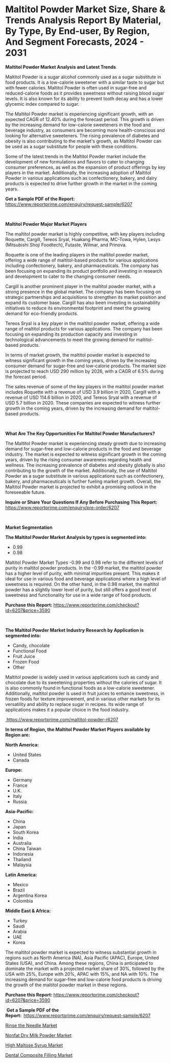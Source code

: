 <p><h1>Maltitol Powder Market Size, Share & Trends Analysis Report By Material, By Type, By End-user, By Region, And Segment Forecasts, 2024 - 2031</h1></p><p><strong>Maltitol Powder Market Analysis and Latest Trends</strong></p>
<p><p>Maltitol Powder is a sugar alcohol commonly used as a sugar substitute in food products. It is a low-calorie sweetener with a similar taste to sugar but with fewer calories. Maltitol Powder is often used in sugar-free and reduced-calorie foods as it provides sweetness without raising blood sugar levels. It is also known for its ability to prevent tooth decay and has a lower glycemic index compared to sugar.</p><p>The Maltitol Powder market is experiencing significant growth, with an expected CAGR of 12.40% during the forecast period. This growth is driven by the increasing demand for low-calorie sweeteners in the food and beverage industry, as consumers are becoming more health-conscious and looking for alternative sweeteners. The rising prevalence of diabetes and obesity is also contributing to the market's growth, as Maltitol Powder can be used as a sugar substitute for people with these conditions.</p><p>Some of the latest trends in the Maltitol Powder market include the development of new formulations and flavors to cater to changing consumer preferences, as well as the expansion of product offerings by key players in the market. Additionally, the increasing adoption of Maltitol Powder in various applications such as confectionery, bakery, and dairy products is expected to drive further growth in the market in the coming years.</p></p>
<p><strong>Get a Sample PDF of the Report:&nbsp;</strong> <a href="https://www.reportprime.com/enquiry/request-sample/6207">https://www.reportprime.com/enquiry/request-sample/6207</a></p>
<p>&nbsp;</p>
<p><strong>Maltitol Powder Major Market Players</strong></p>
<p><p>The maltitol powder market is highly competitive, with key players including Roquette, Cargill, Tereos Sryal, Huakang Pharma, MC-Towa, Hylen, Lesys (Mitsubishi Shoji Foodtech), Futaste, Wilmar, and Prinova. </p><p>Roquette is one of the leading players in the maltitol powder market, offering a wide range of maltitol-based products for various applications including confectionery, bakery, and pharmaceuticals. The company has been focusing on expanding its product portfolio and investing in research and development to cater to the changing consumer needs.</p><p>Cargill is another prominent player in the maltitol powder market, with a strong presence in the global market. The company has been focusing on strategic partnerships and acquisitions to strengthen its market position and expand its customer base. Cargill has also been investing in sustainability initiatives to reduce its environmental footprint and meet the growing demand for eco-friendly products.</p><p>Tereos Sryal is a key player in the maltitol powder market, offering a wide range of maltitol products for various applications. The company has been focusing on expanding its production capacity and investing in technological advancements to meet the growing demand for maltitol-based products.</p><p>In terms of market growth, the maltitol powder market is expected to witness significant growth in the coming years, driven by the increasing consumer demand for sugar-free and low-calorie products. The market size is projected to reach USD 290 million by 2026, with a CAGR of 6.5% during the forecast period.</p><p>The sales revenue of some of the key players in the maltitol powder market includes Roquette with a revenue of USD 3.9 billion in 2020, Cargill with a revenue of USD 114.6 billion in 2020, and Tereos Sryal with a revenue of USD 5.7 billion in 2020. These companies are expected to witness further growth in the coming years, driven by the increasing demand for maltitol-based products.</p></p>
<p>&nbsp;</p>
<p><strong>What Are The Key Opportunities For Maltitol Powder Manufacturers?</strong></p>
<p><p>The Maltitol Powder market is experiencing steady growth due to increasing demand for sugar-free and low-calorie products in the food and beverage industry. The market is expected to witness significant growth in the coming years, driven by the rising consumer awareness regarding health and wellness. The increasing prevalence of diabetes and obesity globally is also contributing to the growth of the market. Additionally, the use of Maltitol Powder as a sugar substitute in various applications such as confectionery, bakery, and pharmaceuticals is further fueling market growth. Overall, the Maltitol Powder market is projected to exhibit a promising outlook in the foreseeable future.</p></p>
<p><strong>Inquire or Share Your Questions If Any Before Purchasing This Report:</strong> <a href="https://www.reportprime.com/enquiry/pre-order/6207">https://www.reportprime.com/enquiry/pre-order/6207</a></p>
<p>&nbsp;</p>
<p><strong>Market Segmentation</strong></p>
<p><strong>The Maltitol Powder Market Analysis by types is segmented into:</strong></p>
<p><ul><li>0.99</li><li>0.98</li></ul></p>
<p><p>Maltitol Powder Market Types -0.99 and 0.98 refer to the different levels of purity in maltitol powder products. In the -0.99 market, the maltitol powder has a higher level of purity, with minimal impurities present. This makes it ideal for use in various food and beverage applications where a high level of sweetness is required. On the other hand, in the 0.98 market, the maltitol powder has a slightly lower level of purity, but still offers a good level of sweetness and functionality for use in a wide range of food products.</p></p>
<p><strong>Purchase this Report:&nbsp;</strong><a href="https://www.reportprime.com/checkout?id=6207&price=3590">https://www.reportprime.com/checkout?id=6207&price=3590</a></p>
<p>&nbsp;</p>
<p><strong>The Maltitol Powder Market Industry Research by Application is segmented into:</strong></p>
<p><ul><li>Candy, chocolate</li><li>Functional Food</li><li>Fruit Juice</li><li>Frozen Food</li><li>Other</li></ul></p>
<p><p>Maltitol powder is widely used in various applications such as candy and chocolate due to its sweetening properties without the calories of sugar. It is also commonly found in functional foods as a low-calorie sweetener. Additionally, maltitol powder is used in fruit juices to enhance sweetness, in frozen foods for texture improvement, and in various other markets for its versatility and ability to replace sugar in recipes. Its wide range of applications makes it a popular choice in the food industry.</p></p>
<p><a href="https://www.reportprime.com/maltitol-powder-r6207">&nbsp;https://www.reportprime.com/maltitol-powder-r6207</a></p>
<p><strong>In terms of Region, the Maltitol Powder Market Players available by Region are:</strong></p>
<p>
    <p> <strong> North America: </strong>
        <ul>
            <li>United States</li>
            <li>Canada</li>
        </ul>
        </p> 
    <p> <strong> Europe: </strong>
        <ul>
            <li>Germany</li>
            <li>France</li>
            <li>U.K.</li>
            <li>Italy</li>
            <li>Russia</li>
        </ul>
        </p> 
    <p> <strong> Asia-Pacific: </strong>
        <ul>
            <li>China</li>
            <li>Japan</li>
            <li>South Korea</li>
            <li>India</li>
            <li>Australia</li>
            <li>China Taiwan</li>
            <li>Indonesia</li>
            <li>Thailand</li>
            <li>Malaysia</li>
        </ul>
        </p> 
    <p> <strong> Latin America: </strong>
        <ul>
            <li>Mexico</li>
            <li>Brazil</li>
            <li>Argentina Korea</li>
            <li>Colombia</li>
        </ul>
        </p> 
    <p> <strong> Middle East & Africa: </strong>
        <ul>
            <li>Turkey</li>
            <li>Saudi</li>
            <li>Arabia</li>
            <li>UAE</li>
            <li>Korea</li>
        </ul>
    </p>
    </p>
<p><p>The maltitol powder market is expected to witness substantial growth in regions such as North America (NA), Asia Pacific (APAC), Europe, United States (USA), and China. Among these regions, China is anticipated to dominate the market with a projected market share of 30%, followed by the USA with 25%, Europe with 20%, APAC with 15%, and NA with 10%. The increasing demand for sugar-free and low-calorie food products is driving the growth of the maltitol powder market in these regions.</p></p>
<p><strong>Purchase this Report: </strong><a href="https://www.reportprime.com/checkout?id=6207&price=3590">https://www.reportprime.com/checkout?id=6207&price=3590</a></p>
<p>&nbsp;<strong>Get a Sample PDF of the Report:&nbsp;&nbsp;</strong><a href="https://www.reportprime.com/enquiry/request-sample/6207">https://www.reportprime.com/enquiry/request-sample/6207</a></p>
<p><strong></strong></p>
<p><p><a href="https://issuu.com/reportprime-2/docs/rinse-the-needle-market-size-2030.pptx">Rinse the Needle Market</a></p><p><a href="https://github.com/nicoletavirag/Market-Research-Report-List-4/blob/main/nonfat-dry-milk-powder-market.md">Nonfat Dry Milk Powder Market</a></p><p><a href="https://github.com/janetchuadff364/Market-Research-Report-List-1/blob/main/high-maltose-syrup-market.md">High Maltose Syrup Market</a></p><p><a href="https://issuu.com/reportprime-2/docs/dental-composite-filling-market-size-2030.pptx">Dental Composite Filling Market</a></p></p>